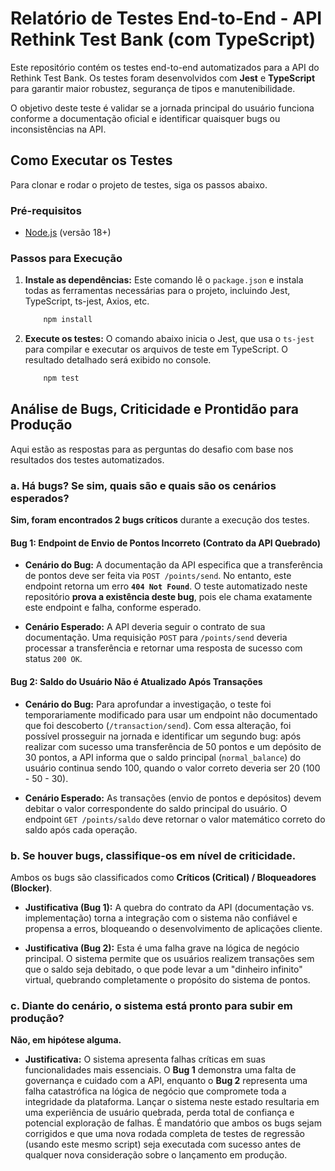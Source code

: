# Relatório de Testes End-to-End - API Rethink Test Bank (com TypeScript)

Este repositório contém os testes end-to-end automatizados para a API do Rethink Test Bank. Os testes foram desenvolvidos com **Jest** e **TypeScript** para garantir maior robustez, segurança de tipos e manutenibilidade.

O objetivo deste teste é validar se a jornada principal do usuário funciona conforme a documentação oficial e identificar quaisquer bugs ou inconsistências na API.

## Como Executar os Testes

Para clonar e rodar o projeto de testes, siga os passos abaixo.

### Pré-requisitos

- [Node.js](https://nodejs.org/) (versão 18+)

### Passos para Execução

1.  **Instale as dependências:**
    Este comando lê o `package.json` e instala todas as ferramentas necessárias para o projeto, incluindo Jest, TypeScript, ts-jest, Axios, etc.

    ```bash
        npm install
    ```

2.  **Execute os testes:**
    O comando abaixo inicia o Jest, que usa o `ts-jest` para compilar e executar os arquivos de teste em TypeScript. O resultado detalhado será exibido no console.
    ```bash
        npm test
    ```

## Análise de Bugs, Criticidade e Prontidão para Produção

Aqui estão as respostas para as perguntas do desafio com base nos resultados dos testes automatizados.

### a. Há bugs? Se sim, quais são e quais são os cenários esperados?

**Sim, foram encontrados 2 bugs críticos** durante a execução dos testes.

#### Bug 1: Endpoint de Envio de Pontos Incorreto (Contrato da API Quebrado)

- **Cenário do Bug:**
  A documentação da API especifica que a transferência de pontos deve ser feita via `POST /points/send`. No entanto, este endpoint retorna um erro **`404 Not Found`**. O teste automatizado neste repositório **prova a existência deste bug**, pois ele chama exatamente este endpoint e falha, conforme esperado.

- **Cenário Esperado:**
  A API deveria seguir o contrato de sua documentação. Uma requisição `POST` para `/points/send` deveria processar a transferência e retornar uma resposta de sucesso com status `200 OK`.

#### Bug 2: Saldo do Usuário Não é Atualizado Após Transações

- **Cenário do Bug:**
  Para aprofundar a investigação, o teste foi temporariamente modificado para usar um endpoint não documentado que foi descoberto (`/transaction/send`). Com essa alteração, foi possível prosseguir na jornada e identificar um segundo bug: após realizar com sucesso uma transferência de 50 pontos e um depósito de 30 pontos, a API informa que o saldo principal (`normal_balance`) do usuário continua sendo 100, quando o valor correto deveria ser 20 (100 - 50 - 30).

- **Cenário Esperado:**
  As transações (envio de pontos e depósitos) devem debitar o valor correspondente do saldo principal do usuário. O endpoint `GET /points/saldo` deve retornar o valor matemático correto do saldo após cada operação.

### b. Se houver bugs, classifique-os em nível de criticidade.

Ambos os bugs são classificados como **Críticos (Critical) / Bloqueadores (Blocker)**.

- **Justificativa (Bug 1):** A quebra do contrato da API (documentação vs. implementação) torna a integração com o sistema não confiável e propensa a erros, bloqueando o desenvolvimento de aplicações cliente.

- **Justificativa (Bug 2):** Esta é uma falha grave na lógica de negócio principal. O sistema permite que os usuários realizem transações sem que o saldo seja debitado, o que pode levar a um "dinheiro infinito" virtual, quebrando completamente o propósito do sistema de pontos.

### c. Diante do cenário, o sistema está pronto para subir em produção?

**Não, em hipótese alguma.**

- **Justificativa:**
  O sistema apresenta falhas críticas em suas funcionalidades mais essenciais. O **Bug 1** demonstra uma falta de governança e cuidado com a API, enquanto o **Bug 2** representa uma falha catastrófica na lógica de negócio que compromete toda a integridade da plataforma. Lançar o sistema neste estado resultaria em uma experiência de usuário quebrada, perda total de confiança e potencial exploração de falhas. É mandatório que ambos os bugs sejam corrigidos e que uma nova rodada completa de testes de regressão (usando este mesmo script) seja executada com sucesso antes de qualquer nova consideração sobre o lançamento em produção.
